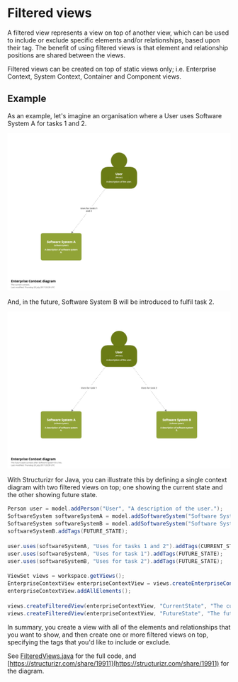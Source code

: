 # Filtered views

A filtered view represents a view on top of another view, which can be used to include or exclude specific elements and/or relationships, based upon their tag. The benefit of using filtered views is that element and relationship positions are shared between the views.

Filtered views can be created on top of static views only; i.e. Enterprise Context, System Context, Container and Component views.

## Example

As an example, let's imagine an organisation where a User uses Software System A for tasks 1 and 2.

![A diagram showing the current state](images/filtered-views-1.png)

And, in the future, Software System B will be introduced to fulfil task 2.

![A diagram showing the future state](images/filtered-views-2.png)

With Structurizr for Java, you can illustrate this by defining a single context diagram with two filtered views on top; one showing the current state and the other showing future state.

```java
Person user = model.addPerson("User", "A description of the user.");
SoftwareSystem softwareSystemA = model.addSoftwareSystem("Software System A", "A description of software system A.");
SoftwareSystem softwareSystemB = model.addSoftwareSystem("Software System B", "A description of software system B.");
softwareSystemB.addTags(FUTURE_STATE);

user.uses(softwareSystemA, "Uses for tasks 1 and 2").addTags(CURRENT_STATE);
user.uses(softwareSystemA, "Uses for task 1").addTags(FUTURE_STATE);
user.uses(softwareSystemB, "Uses for task 2").addTags(FUTURE_STATE);

ViewSet views = workspace.getViews();
EnterpriseContextView enterpriseContextView = views.createEnterpriseContextView("EnterpriseContext", "An example Enterprise Context diagram.");
enterpriseContextView.addAllElements();

views.createFilteredView(enterpriseContextView, "CurrentState", "The current context.", FilterMode.Exclude, FUTURE_STATE);
views.createFilteredView(enterpriseContextView, "FutureState", "The future state context after Software System B is live.", FilterMode.Exclude, CURRENT_STATE);
```

In summary, you create a view with all of the elements and relationships that you want to show, and then create one or more filtered views on top, specifying the tags that you'd like to include or exclude.

See [FilteredViews.java](https://github.com/structurizr/java/blob/master/structurizr-examples/src/com/structurizr/example/FilteredViews.java) for the full code, and [https://structurizr.com/share/19911](https://structurizr.com/share/19911) for the diagram.